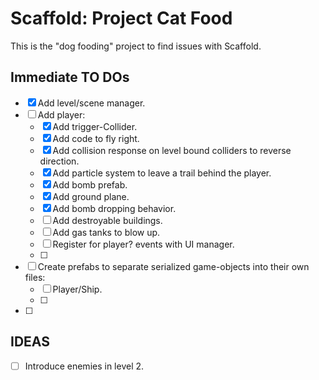 # Scaffold: Project Cat Food #
This is the "dog fooding" project to find issues with Scaffold. 

## Immediate TO DOs ##
- [x] Add level/scene manager. 
- [ ] Add player: 
    - [x] Add trigger-Collider. 
    - [x] Add code to fly right. 
    - [x] Add collision response on level bound colliders to reverse direction. 
    - [x] Add particle system to leave a trail behind the player. 
    - [x] Add bomb prefab. 
    - [x] Add ground plane. 
    - [x] Add bomb dropping behavior. 
    - [ ] Add destroyable buildings. 
    - [ ] Add gas tanks to blow up. 
    - [ ] Register for player? events with UI manager. 
    - [ ] 
    
- [ ] Create prefabs to separate serialized game-objects into their own files: 
    - [ ] Player/Ship. 
    - [ ] 
- [ ] 

## IDEAS ##
- [ ] Introduce enemies in level 2. 
